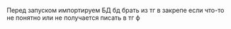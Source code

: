 Перед запуском импортируем БД
бд брать из тг в закрепе
если что-то не понятно или не получается писать в тг ф
